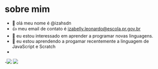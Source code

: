 # sobre mim
- 👋 olá meu nome é @izahsdn
- 👍 meu email de contato é izabelly.leonardo@escola.pr.gov.br 
- 👀 eu estou interessado em aprender a programar novas linguagens.
- 🌱 eu estou aprendendo a progamar recentemente a linguagem de JavaScript e Scratch
-
-![](https://img.shields.io/badge/Scratch-4D97FF?style=for-the-badge&logo=Scratch&logoColor=white)
![](https://img.shields.io/badge/Instagram-E4405F?style=for-the-badge&logo=instagram&logoColor=white)
